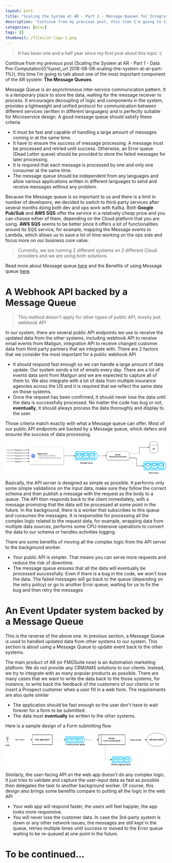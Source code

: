 ```yaml
---
layout: post
title: "Scaling the System at AR - Part 2 - Message Queues for Integrations"
description: "Continue from my previous post, this time I'm going to talk about one of the most important component of the AR system: The Message Queues"
categories: [misc]
tags: []
thumbnail: /files/ar-logo-1.png
---
```


> It has been one and a half year since my first post about this topic :(

Continue from my previous post
[Scaling the System at AR - Part 1 - Data Pre-Computation]({%post_url 2018-08-08-scaling-the-system-at-ar-part-1%}),
this time I'm going to talk about one of the most important component of the AR system:
**The Message Queues**.

Message Queue is an asynchronous inter-service communication pattern. It is a temporary place to
store the data, waiting for the message receiver to process. It encourages decoupling
of logic and components in the system, provides a lightweight and unified protocol for communication
between different services (written in different languages) and is perfectly suitable for
Microservice design. A good message queue should satisfy these criteria

- It must be fast and capable of handling a large amount of messages coming in at the same time.
- It have to ensure the success of message processing. A message must be processed and retried until
  success. Otherwise, an Error queue (Dead Letter queue) should be provided to store the failed
  messages for later processing.
- It is required that each message is processed by one and only one consumer at the same time.
- The message queue should be independent from any languages and allow various applications
  written in different languages to send and receive messages without any problem.

Because the Message queue is so important to us and there is a limit in number of developers, we
decided to switch to third-party services after several months doing both dev and ops work with Kafka.
Both **Google Pub/Sub** and **AWS SQS** offer the service in a relatively cheap price and you can
choose either of them, depending on the Cloud platform that you are using. **AWS SQS** seems to be
better since it offers a lot of functionalities around its SQS service, for example, mapping the
Message events to Lambda, which allows us to save a lot of time working on the ops side and focus
more on our business core value.

> Currently, we are running 2 different systems on 2 different Cloud providers and we are using both
> solutions.

<!-- more -->

Read more about Message queue
[here](https://aws.amazon.com/message-queue/) and the Benefits of using Message queue
[here](https://aws.amazon.com/message-queue/benefits/).

# A Webhook API backed by a Message Queue

> This method doesn't apply for other types of public API, mostly just webhook API

In our system, there are several public API endpoints we use to receive the updated data
from the other systems, including webhook API to receive email events from Mailgun,
integration API to receive changed customer data from third party partners that we integrate with.
There are 2 factors that we consider the most important for a public webhook API

- It should respond fast enough so we can handle a large amount of data update. Our system sends
  a lot of emails every day. There are a lot of events data sent from Mailgun and we are expected to
  capture all of them to. We also integrate with a lot of data from multiple insurance agencies
  across the US and it is required that we reflect the same data on those systems.
- Once the request has been confirmed, it should never lose the data until the data is successfully
  processed. No matter the code has bug or not, **eventually**, it should always process the data
  thoroughly and display to the user.

Those criteria match exactly with what a Message queue can offer. Most of our public API endpoints
are backed by a Message queue, which defers and ensures the success of data processing.

![API](/files/2020-03-15-message-queue/api.png)

Basically, the API server is designed as simple as possible. It performs only some simple
validations on the input data, make sure they follow the correct schema and then publish a message
with the request as the body to a queue. The API then responds back to the client immediately, with
a message promising that the data will be processed at some point in the future. In the background,
there is a worker that subscribes to this queue and consumes the messages. It is
responsible for processing all the complex logic related to the request data, for example, wrapping
data from multiple data sources, performs some CPU-intensive operations to convert the data to our
schema or handles activities logging.

There are some benefits of moving all the complex logic from the API server to the background
worker.
- Your public API is simpler. That means you can serve more requests and reduce the risk of
  downtime.
- The message queue ensures that all the data will eventually be processed successfully. Even if
  there is a bug in the code, we won't lose the data. The failed messages will go back to the queue
  (depending on the retry policy) or go to another Error queue, waiting for us to fix the bug and
  then retry the messages

# An Event Updater system backed by a Message Queue

This is the reverse of the above one. In previous section, a Message Queue is used to handled
updated data from other systems to our system. This section is about using a Message Queue to update
event back to the other systems.

The main product of AR (or FMGSuite now) is an Automation marketing platform. We do not provide any
CRM/AMS solutions to our clients. Instead, we try to integrate with as many popular products as
possible.
There are many cases that we want to write the data back to the those systems, for instance,
to write back the feedback of the customers of our clients or to insert a Prospect customer when a
user fill in a web form. The requirements are also quite similar

- The application should be fast enough so the user don't have to wait forever for a form to
  be submitted.
- The data must **eventually** be written to the other systems.

Here is a sample design of a Form submitting flow

![Form](/files/2020-03-15-message-queue/form.png)

Similarly, the user-facing API on the web app doesn't do any complex logic. It just tries to
validate and capture the user-input data as fast as possible then delegates the task to another
background worker. Of course, this design also brings some benefits compare to putting all the logic
in the web API

- Your web app will respond faster, the users will feel happier, the app looks more
  responsive.
- You will never lose the customer data. In case the 3rd-party system is down or any other network
  issues, the messages are still kept in the queue, retries multiple times until success or moved to
  the Error queue waiting to be re-queued at one point in the future.

# To be continued...
